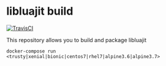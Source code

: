 # libluajit build

[![TravisCI](https://img.shields.io/travis/charlesportwoodii/luajit-build.svg?style=flat-square "TravisCI")](https://travis-ci.org/charlesportwoodii/luajit-build)

This repository allows you to build and package libluajit

```
docker-compose run <trusty|xenial|bionic|centos7|rhel7|alpine3.6|alpine3.7>
```
